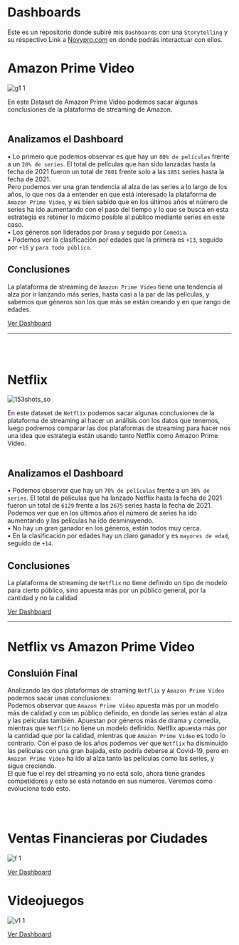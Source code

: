 # Dashboards
Este es un repositorio donde subiré mis `Dashboards` con una `Storytelling` y su respectivo Link a [Novypro.com](https://www.novypro.com/profile_projects/nikidevelop) en donde podrás interactuar con ellos.

# Amazon Prime Video

![g1 1](https://github.com/NikiDevelop/Dasboards/assets/105102619/0dfad02a-7cc1-4044-978d-2926238781a2)

En este Dataset de Amazon Prime Video podemos sacar algunas conclusiones de la plataforma de streaming de Amazon. <br> <br> 
## Analizamos el Dashboard
• Lo primero que podemos observar es que hay un `80% de películas` frente a un `20% de series`. El total de películas que han sido lanzadas hasta la fecha de 2021 fueron un total de `7801` frente solo a las `1851` series hasta la fecha de 2021. <br>
Pero podemos ver una gran tendencia al alza de las series a lo largo de los años, lo que nos da a entender en que está interesado la plataforma de `Amazon Prime Video`, y es bien sabido que en los últimos años el número de series ha ido aumentando con el paso del tiempo y lo que se busca en esta estrategia es retener lo máximo posible al público mediante series en este caso.  <br>
• Los géneros son liderados por `Drama` y seguido por `Comedia`. <br>
• Podemos ver la clasificación por edades que la primera es `+13`, seguido por `+16` y `para todo público`. <br>
## Conclusiones
La plataforma de streaming de `Amazon Prime Video` tiene una tendencia al alza por ir lanzando más series, hasta casi a la par de las películas, y sabemos que géneros son los que más se están creando y en que rango de edades.


[Ver Dashboard](https://www.novypro.com/project/amazon-prime-video--1) 

--------------------------------------------------------------------------------------------------------------------------------------------------------------------------------------------------
<br> <br> 
 # Netflix

 ![153shots_so](https://github.com/NikiDevelop/Dasboards/assets/105102619/02d6ab35-55cf-486f-be73-403528fe2abc)

 En este dataset de `Netflix` podemos sacar algunas conclusiones de la plataforma de streaming al hacer un análisis con los datos que tenemos, luego podremos comparar las dos plataformas de streaming para hacer nos una idea que estrategia están usando tanto Netflix como Amazon Prime Video. <br> <br>
 ## Analizamos el Dashboard
• Podemos observar que hay un `70% de películas` frente a un `30% de series`. El total de películas que ha lanzado Netflix hasta la fecha de 2021 fueron un total de `6129` frente a las `2675` series hasta la fecha de 2021. <br>
Podemos ver que en los últimos años el número de series ha ido aumentando y las películas ha ido desminuyendo. <br>
• No hay un gran ganador en los géneros, están todos muy cerca. <br> 
• En la clasificación por edades hay un claro ganador y es `mayores de edad`, seguido de `+14`. <br>
## Conclusiones
La plataforma de streaming de `Netflix` no tiene definido un tipo de modelo para cierto público, sino apuesta más por un público general, por la cantidad y no la calidad
 

 [Ver Dashboard](https://www.novypro.com/project/netflix-20) 

 --------------------------------------------------------------------------------------------------------------------------------------------------------------------------------------------------
 # Netflix vs Amazon Prime Video
 ## Consluión Final
Analizando las dos plataformas de straming `Netflix` y `Amazon Prime Video` podemos sacar unas conclusiones: <br>
Podemos observar que `Amazon Prime Video` apuesta más por un modelo más de calidad y con un público definido, en donde las series están al alza y las películas también. Apuestan por géneros más de drama y comedia, mientras que `Netflix` no tiene un modelo definido. Netflix apuesta más por la cantidad que por la calidad, mientras que `Amazon Prime Video` es todo lo contrario. Con el paso de los años podemos ver que `Netflix` ha disminuido las películas con una gran bajada, esto podría deberse al Covid-19, pero en `Amazon Prime Video` ha ido al alza tanto las películas como las series, y sigue creciendo. <br>
El que fue el rey del streaming ya no está solo, ahora tiene grandes competidores y esto se está notando en sus números. Veremos como evoluciona todo esto.
  
 <br> <br>

# Ventas Financieras por Ciudades

![f 1](https://github.com/NikiDevelop/Dasboards/assets/105102619/83a44b95-9462-497e-b358-9f9bad5af76d)

[Ver Dashboard](https://www.novypro.com/project/ventas-por-categor%C3%ADa-por-ciudades)

# Videojuegos

![v1 1](https://github.com/NikiDevelop/Dasboards/assets/105102619/80fc8ad2-f3a9-4d70-bd45-8ec170460971)

[Ver Dashboard](https://www.novypro.com/project/ventas-de-videojuegos-1)
